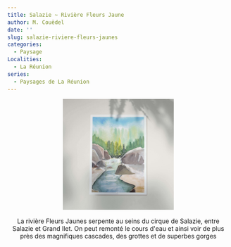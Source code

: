 ```yaml
---
title: Salazie ~ Rivière Fleurs Jaune
author: M. Couëdel
date: ''
slug: salazie-riviere-fleurs-jaunes
categories:
  - Paysage
Localities:
  - La Réunion
series:
  - Paysages de La Réunion
---
```

<center>
<img alt="[Rivière Fleurs Jaunes à Salazie]" src="reunion-salazie-fleurs-jaunes-featured-image.jpg" width=50%> 

La rivière Fleurs Jaunes serpente au seins du cirque de Salazie, entre Salazie et Grand Ilet. On peut remonté le cours d'eau et ainsi voir de plus près des magnifiques cascades, des grottes et de superbes gorges
 
</center>

